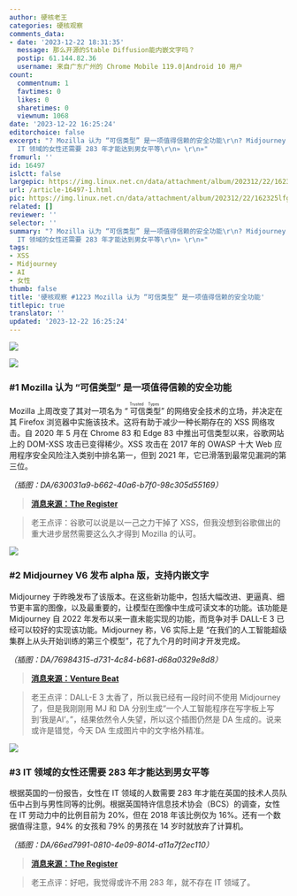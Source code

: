 ```yaml
---
author: 硬核老王
categories: 硬核观察
comments_data:
- date: '2023-12-22 18:31:35'
  message: 那么开源的Stable Diffusion能内嵌文字吗？
  postip: 61.144.82.36
  username: 来自广东广州的 Chrome Mobile 119.0|Android 10 用户
count:
  commentnum: 1
  favtimes: 0
  likes: 0
  sharetimes: 0
  viewnum: 1068
date: '2023-12-22 16:25:24'
editorchoice: false
excerpt: "? Mozilla 认为 “可信类型” 是一项值得信赖的安全功能\r\n? Midjourney V6 发布 alpha 版，支持内嵌文字\r\n?
  IT 领域的女性还需要 283 年才能达到男女平等\r\n» \r\n»"
fromurl: ''
id: 16497
islctt: false
largepic: https://img.linux.net.cn/data/attachment/album/202312/22/162325lfgmgfi4f00mf5ff.jpg
url: /article-16497-1.html
pic: https://img.linux.net.cn/data/attachment/album/202312/22/162325lfgmgfi4f00mf5ff.jpg.thumb.jpg
related: []
reviewer: ''
selector: ''
summary: "? Mozilla 认为 “可信类型” 是一项值得信赖的安全功能\r\n? Midjourney V6 发布 alpha 版，支持内嵌文字\r\n?
  IT 领域的女性还需要 283 年才能达到男女平等\r\n» \r\n»"
tags:
- XSS
- Midjourney
- AI
- 女性
thumb: false
title: '硬核观察 #1223 Mozilla 认为 “可信类型” 是一项值得信赖的安全功能'
titlepic: true
translator: ''
updated: '2023-12-22 16:25:24'
---
```


![](https://img.linux.net.cn/data/attachment/album/202312/22/162325lfgmgfi4f00mf5ff.jpg)


![](https://img.linux.net.cn/data/attachment/album/202312/22/162335f8528au52yo25558.png)


### #1 Mozilla 认为 “可信类型” 是一项值得信赖的安全功能


Mozilla 上周改变了其对一项名为 “<ruby> 可信类型 <rt>  Trusted Types </rt></ruby>” 的网络安全技术的立场，并决定在其 Firefox 浏览器中实施该技术。这将有助于减少一种长期存在的 XSS 网络攻击。自 2020 年 5 月在 Chrome 83 和 Edge 83 中推出可信类型以来，谷歌网站上的 DOM-XSS 攻击已变得稀少。XSS 攻击在 2017 年的 OWASP 十大 Web 应用程序安全风险注入类别中排名第一，但到 2021 年，它已滑落到最常见漏洞的第三位。


*（插图：DA/630031a9-b662-40a6-b7f0-98c305d55169）*



> 
> **[消息来源：The Register](https://www.theregister.com/2023/12/21/mozilla_decides_trusted_types_is/)**
> 
> 
> 



> 
> 老王点评：谷歌可以说是以一己之力干掉了 XSS，但我没想到谷歌做出的重大进步居然需要这么久才得到 Mozilla 的认可。
> 
> 
> 


![](https://img.linux.net.cn/data/attachment/album/202312/22/162358r7fdd77504efffu4.png)


### #2 Midjourney V6 发布 alpha 版，支持内嵌文字


Midjourney 于昨晚发布了该版本。在这些新功能中，包括大幅改进、更逼真、细节更丰富的图像，以及最重要的，让模型在图像中生成可读文本的功能。该功能是 Midjourney 自 2022 年发布以来一直未能实现的功能，而竞争对手 DALL-E 3 已经可以较好的实现该功能。Midjourney 称，V6 实际上是 “在我们的人工智能超级集群上从头开始训练的第三个模型”，花了九个月的时间才开发完成。


*（插图：DA/76984315-d731-4c84-b681-d68a0329e8d8）*



> 
> **[消息来源：Venture Beat](https://venturebeat.com/ai/midjourney-v6-is-here-with-in-image-text-and-completely-overhauled-prompting/)**
> 
> 
> 



> 
> 老王点评：DALL-E 3 太香了，所以我已经有一段时间不使用 Midjourney 了，但是我刚刚用 MJ 和 DA 分别生成“一个人工智能程序在写字板上写到‘我是AI’。”，结果依然令人失望，所以这个插图仍然是 DA 生成的。说来或许是错觉，今天 DA 生成图片中的文字格外精准。
> 
> 
> 


![](https://img.linux.net.cn/data/attachment/album/202312/22/162507g68r8dr4cszs8d1e.png)


### #3 IT 领域的女性还需要 283 年才能达到男女平等


根据英国的一份报告，女性在 IT 领域的人数需要 283 年才能在英国的技术人员队伍中占到与男性同等的比例。根据英国特许信息技术协会（BCS）的调查，女性在 IT 劳动力中的比例目前为 20%，但在 2018 年该比例仅为 16%。还有一个数据值得注意，94% 的女孩和 79% 的男孩在 14 岁时就放弃了计算机。


*（插图：DA/66ed7991-0810-4e09-8014-a11a7f2ec110）*



> 
> **[消息来源：The Register](https://www.theregister.com/2023/12/20/gender_gap_it_employment/)**
> 
> 
> 



> 
> 老王点评：好吧，我觉得或许不用 283 年，就不存在 IT 领域了。
> 
> 
>